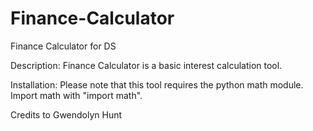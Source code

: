 # Finance-Calculator
Finance Calculator for DS

Description: Finance Calculator is a basic interest calculation tool.

Installation: Please note that this tool requires the python math module. Import math with "import math".

Credits to Gwendolyn Hunt
